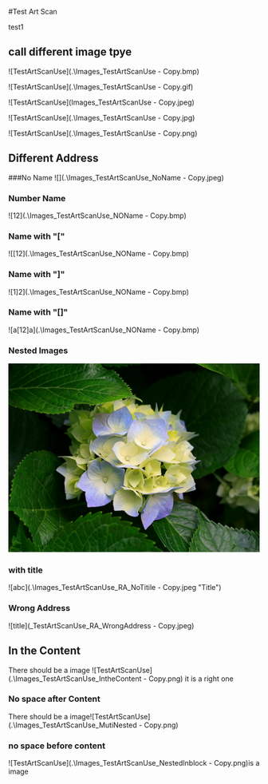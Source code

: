 #Test Art Scan

test1

## call different image tpye

![TestArtScanUse](.\Images\_TestArtScanUse - Copy.bmp)

![TestArtScanUse](.\Images\_TestArtScanUse - Copy.gif)

![TestArtScanUse](Images\_TestArtScanUse - Copy.jpeg)

![TestArtScanUse](.\Images\_TestArtScanUse - Copy.jpg)

![TestArtScanUse](.\Images\_TestArtScanUse - Copy.png)

## Different Address
###No Name
![](.\Images\_TestArtScanUse_NoName - Copy.jpeg)

### Number Name
![12](.\Images\_TestArtScanUse_NOName - Copy.bmp)

### Name with "["
![[12](.\Images\_TestArtScanUse_NOName - Copy.bmp)

### Name with "]"
![1]2](.\Images\_TestArtScanUse_NOName - Copy.bmp)

### Name with "[]"
![a[12]a](.\Images\_TestArtScanUse_NOName - Copy.bmp)

### Nested Images
![[12](.\Images\_TestArtScanUse_NOName - Copy.bmp)](.\Images\Hydrangeas.jpg)

### with title
![abc](.\Images\_TestArtScanUse_RA_NoTitile - Copy.jpeg  "Title")

### Wrong Address
![title](_TestArtScanUse_RA_WrongAddress - Copy.jpeg)


## In the Content
There should be a image ![TestArtScanUse](.\Images\_TestArtScanUse_IntheContent - Copy.png) it is a right one

### No space after Content
There should be a image![TestArtScanUse](.\Images\_TestArtScanUse_MutiNested - Copy.png)

### no space before content 

![TestArtScanUse](.\Images\_TestArtScanUse_NestedInblock - Copy.png)is a image


